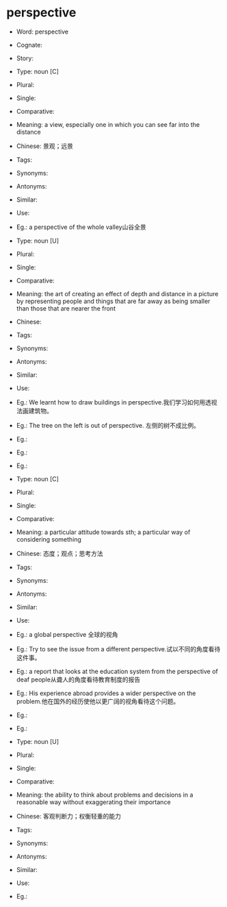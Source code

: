# perspective

- Word: perspective
- Cognate: 
- Story: 

- Type: noun [C]
- Plural: 
- Single: 
- Comparative: 
- Meaning: a view, especially one in which you can see far into the distance
- Chinese: 景观；远景
- Tags: 
- Synonyms: 
- Antonyms: 
- Similar: 
- Use: 
- Eg.: a perspective of the whole valley山谷全景

- Type: noun [U]
- Plural: 
- Single: 
- Comparative: 
- Meaning: the art of creating an effect of depth and distance in a picture by representing people and things that are far away as being smaller than those that are nearer the front
- Chinese: 
- Tags: 
- Synonyms: 
- Antonyms: 
- Similar: 
- Use: 
- Eg.: We learnt how to draw buildings in perspective.我们学习如何用透视法画建筑物。
- Eg.: The tree on the left is out of perspective. 左侧的树不成比例。
- Eg.: 
- Eg.: 
- Eg.: 

- Type: noun [C]
- Plural: 
- Single: 
- Comparative: 
- Meaning: a particular attitude towards sth; a particular way of considering something
- Chinese: 态度；观点；思考方法
- Tags: 
- Synonyms: 
- Antonyms: 
- Similar: 
- Use: 
- Eg.: a global perspective 全球的视角
- Eg.: Try to see the issue from a different perspective.试以不同的角度看待这件事。
- Eg.: a report that looks at the education system from the perspective of deaf people从聋人的角度看待教育制度的报告
- Eg.: His experience abroad provides a wider perspective on the problem.他在国外的经历使他以更广阔的视角看待这个问题。
- Eg.: 
- Eg.: 

- Type: noun [U]
- Plural: 
- Single: 
- Comparative: 
- Meaning: the ability to think about problems and decisions in a reasonable way without exaggerating their importance
- Chinese: 客观判断力；权衡轻重的能力
- Tags: 
- Synonyms: 
- Antonyms: 
- Similar: 
- Use: 
- Eg.: 

